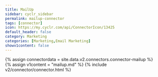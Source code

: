 ```yaml
---
title: MailUp
sidebar: cyclr_sidebar
permalink: mailup-connector
tags: [connector]
icon: https://my.cyclr.com/api/ConnectorIcon/13425
default_header: false
category: Marketing
categories: [Marketing,Email Marketing]
showv1content: false
---
```

{% assign connectordata = site.data.v2.connectors.connector-mailup %}
{% assign v1content = "mailup.md" %}
{% include v2/connector/connector.html %}	